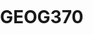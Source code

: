 # GEOG370
<!DOCTYPE html>
<html>
<head>
  <title>Leaflet Preview</title>
  <meta charset="utf-8" />
  <meta name="viewport" content="width=device-width, initial-scale=1.0">

  <link rel="stylesheet" href="https://unpkg.com/leaflet@1.5.1/dist/leaflet.css"
   integrity="sha512-xwE/Az9zrjBIphAcBb3F6JVqxf46+CDLwfLMHloNu6KEQCAWi6HcDUbeOfBIptF7tcCzusKFjFw2yuvEpDL9wQ=="
   crossorigin=""/>
  <script src="https://unpkg.com/leaflet@1.5.1/dist/leaflet.js"
   integrity="sha512-GffPMF3RvMeYyc1LWMHtK8EbPv0iNZ8/oTtHPx9/cc2ILxQ+u905qIwdpULaqDkyBKgOaB57QTMg7ztg8Jm2Og=="
   crossorigin=""></script>
  <style type="text/css">
    body {
       margin: 0;
       padding: 0;
    }
    html, body, #map{
       width: 100%;
       height: 100%;
    }
  </style>
</head>
<body>
  <div id="map"></div>
  <script>
      var map = L.map('map').setView([33.58261540982147, -85.5525603324542], 13.0);
      L.tileLayer('file:////Users/leahmnels/Desktop/Fall%202020/GEOG%20370/Homework4/TileMapHW4/{z}/{x}/{y}.png', {
        minZoom: 12,
        maxZoom: 14,
        tms: false,
        attribution: 'Generated by TilesXYZ'
      }).addTo(map);
  </script>
</body>
</html>
